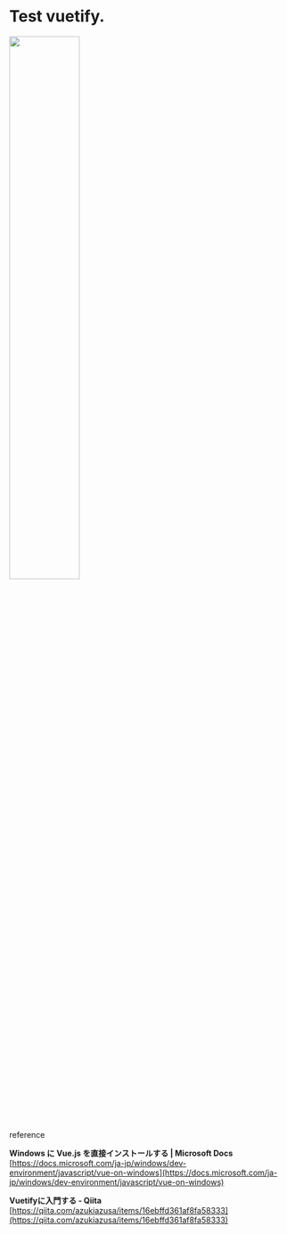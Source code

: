 # Test vuetify.

<img src="https://evofan.github.io/vue_vuetify_test/vuetifyproject/pic_screenshot1.jpg" width="50%">  

reference  

**Windows に Vue.js を直接インストールする | Microsoft Docs**  
[https://docs.microsoft.com/ja-jp/windows/dev-environment/javascript/vue-on-windows](https://docs.microsoft.com/ja-jp/windows/dev-environment/javascript/vue-on-windows)  

**Vuetifyに入門する - Qiita**  
[https://qiita.com/azukiazusa/items/16ebffd361af8fa58333](https://qiita.com/azukiazusa/items/16ebffd361af8fa58333)  
